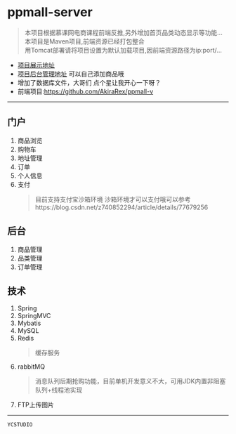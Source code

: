 # ppmall-server
  > 本项目根据慕课网电商课程前端反推,另外增加首页品类动态显示等功能...         
  	本项目是Maven项目,前端资源已经打包整合        
  	用Tomcat部署请将项目设置为默认加载项目,因前端资源路径为ip:port/...     

* [项目展示地址](http://www.grammaker.cn:8080/dist/view/user-login.html)
* [项目后台管理地址](http://www.grammaker.cn:8080/backend/dist/view/#/login?redirect=%23%2Forder%2Findex)
可以自己添加商品哦
* 增加了数据库文件，大哥们 点个星让我开心一下呀？
* 前端项目:https://github.com/AkiraRex/ppmall-v  

-------------------------
## 门户
1. 商品浏览
2. 购物车
3. 地址管理
4. 订单
5. 个人信息
6. 支付
   > 目前支持支付宝沙箱环境
   > 沙箱环境才可以支付哦可以参考https://blog.csdn.net/z740852294/article/details/77679256

## 后台
1. 商品管理
2. 品类管理
3. 订单管理

## 技术
1. Spring
2. SpringMVC
3. Mybatis
4. MySQL 
5. Redis
   > 缓存服务
6. rabbitMQ 
   > 消息队列后期抢购功能，目前单机开发意义不大，可用JDK内置非阻塞队列+线程池实现
7. FTP上传图片

-------------------------
	YCSTUDIO

